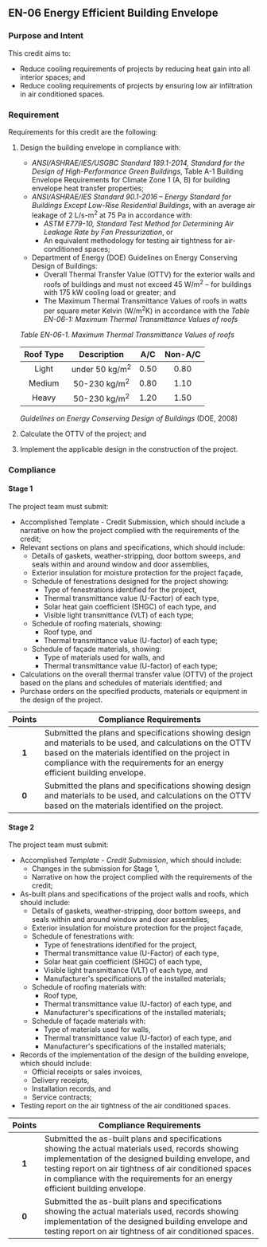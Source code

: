 ## EN-06  Energy Efficient Building Envelope

### Purpose and Intent
This credit aims to:

* Reduce cooling requirements of projects by reducing heat gain into all interior spaces; and
* Reduce cooling requirements of projects by ensuring low air infiltration in air conditioned spaces.

### Requirement
Requirements for this credit are the following:

1. Design the building envelope in compliance with:
    * _ANSI/ASHRAE/IES/USGBC Standard 189.1-2014, Standard for the Design of High-Performance Green Buildings_, Table A-1 Building Envelope Requirements for Climate Zone 1 (A, B) for building envelope heat transfer properties;
    * _ANSI/ASHRAE/IES Standard 90.1-2016 – Energy Standard for Buildings Except Low-Rise Residential Buildings_, with an average air leakage of 2 L/s-m<sup>2</sup> at 75 Pa in accordance with:
        * _ASTM E779-10, Standard Test Method for Determining Air Leakage Rate by Fan Pressurization_, or
        * An equivalent methodology for testing air tightness for air-conditioned spaces;
    * Department of Energy (DOE) Guidelines on Energy Conserving Design of Buildings:
        * Overall Thermal Transfer Value (OTTV) for the exterior walls and roofs of buildings and must not exceed 45 W/m<sup>2</sup> – for buildings with 175 kW cooling load or greater; and
        * The Maximum Thermal Transmittance Values of roofs in watts per square meter Kelvin (W/m<sup>2</sup>K) in accordance with the _Table EN-06-1: Maximum Thermal Transmittance Values of roofs_

    _Table EN-06-1. Maximum Thermal Transmittance Values of roofs_

    | Roof Type | Description               | A/C  | Non-A/C |
    |:---------:|:-------------------------:|:----:|:----:|
    | Light     | under 50 kg/m<sup>2</sup> | 0.50 | 0.80 |
    | Medium    | 50-230 kg/m<sup>2</sup>   | 0.80 | 1.10 |
    | Heavy     | 50-230 kg/m<sup>2</sup>   | 1.20 | 1.50 |

    _Guidelines on Energy Conserving Design of Buildings_ (DOE, 2008)
2. Calculate the OTTV of the project; and
3. Implement the applicable design in the construction of the project.

### Compliance
#### Stage 1
The project team must submit:

* Accomplished Template - Credit Submission, which should include a narrative on how the project complied with the requirements of the credit;
* Relevant sections on plans and specifications, which should include:
    * Details of gaskets, weather-stripping, door bottom sweeps, and seals within and around window and door assemblies,
    * Exterior insulation for moisture protection for the project façade,
    * Schedule of fenestrations designed for the project showing:
        * Type of fenestrations identified for the project,
        * Thermal transmittance value (U-Factor) of each type,
        * Solar heat gain coefficient (SHGC) of each type, and
        * Visible light transmittance (VLT) of each type;
    * Schedule of roofing materials, showing:
        * Roof type, and
        * Thermal transmittance value (U-factor) of each type;
    * Schedule of façade materials, showing:
        * Type of materials used for walls, and
        * Thermal transmittance value (U-factor) of each type;
* Calculations on the overall thermal transfer value (OTTV) of the project based on the plans and schedules of materials identified; and
* Purchase orders on the specified products, materials or equipment in the design of the project.

| Points | Compliance Requirements |
|:------:|------------------------|
| **1**  | Submitted the plans and specifications showing design and materials to be used, and calculations on the OTTV based on the materials identified on the project in compliance with the requirements for an energy efficient building envelope. |
| **0**  | Submitted the plans and specifications showing design and materials to be used, and calculations on the OTTV based on the materials identified on the project. |

#### Stage 2
The project team must submit:

* Accomplished _Template - Credit Submission_, which should include:
    * Changes in the submission for Stage 1,
    * Narrative on how the project complied with the requirements of the credit;
* As-built plans and specifications of the project walls and roofs, which should include:
    * Details of gaskets, weather-stripping, door bottom sweeps, and seals within and around window and door assemblies,
    * Exterior insulation for moisture protection for the project façade,
    * Schedule of fenestrations with:
        * Type of fenestrations identified for the project,
        * Thermal transmittance value (U-Factor) of each type,
        * Solar heat gain coefficient (SHGC) of each type,
        * Visible light transmittance (VLT) of each type, and
        * Manufacturer's specifications of the installed materials;
    * Schedule of roofing materials with:
        * Roof type,
        * Thermal transmittance value (U-factor) of each type, and
        * Manufacturer's specifications of the installed materials;
    * Schedule of façade materials with:
        * Type of materials used for walls,
        * Thermal transmittance value (U-factor) of each type, and
        * Manufacturer's specifications of the installed materials;
* Records of the implementation of the design of the building envelope, which should include:
    * Official receipts or sales invoices,
    * Delivery receipts,
    * Installation records, and
    * Service contracts;
* Testing report on the air tightness of the air conditioned spaces.

| Points | Compliance Requirements |
|:------:|-------------------------|
| **1**  | Submitted the as-built plans and specifications showing the actual materials used, records showing implementation of the designed building envelope, and testing report on air tightness of air conditioned spaces in compliance with the requirements for an energy efficient building envelope. |
| **0**  | Submitted the as-built plans and specifications showing the actual materials used, records showing implementation of the designed building envelope and testing report on air tightness of air conditioned spaces. |
